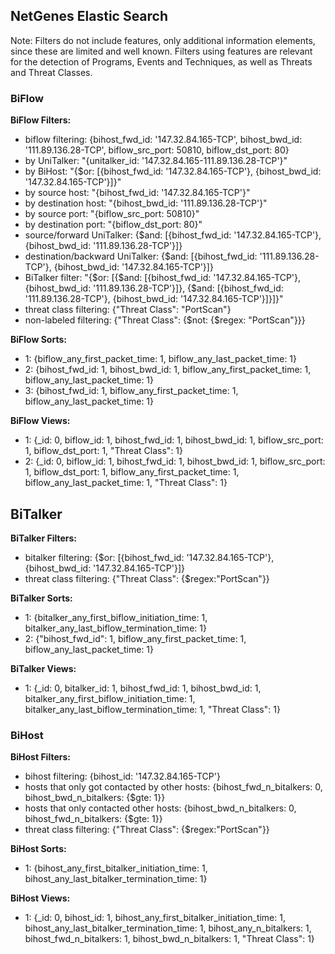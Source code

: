 ## NetGenes Elastic Search

Note: Filters do not include features, only additional information elements, since these are limited and well known. Filters using features are relevant for the detection of Programs, Events and Techniques, as well as Threats and Threat Classes.

### BiFlow
**BiFlow Filters:**  
- biflow filtering: {bihost_fwd_id: '147.32.84.165-TCP', bihost_bwd_id: '111.89.136.28-TCP', biflow_src_port: 50810, biflow_dst_port: 80}
- by UniTalker: "{unitalker_id: '147.32.84.165-111.89.136.28-TCP'}"
- by BiHost: "{$or: [{bihost_fwd_id: '147.32.84.165-TCP'}, {bihost_bwd_id: '147.32.84.165-TCP'}]}"
- by source host: "{bihost_fwd_id: '147.32.84.165-TCP'}"
- by destination host: "{bihost_bwd_id: '111.89.136.28-TCP'}"
- by source port: "{biflow_src_port: 50810}"
- by destination port: "{biflow_dst_port: 80}"
- source/forward UniTalker: {$and: [{bihost_fwd_id: '147.32.84.165-TCP'}, {bihost_bwd_id: '111.89.136.28-TCP'}]}
- destination/backward UniTalker: {$and: [{bihost_fwd_id: '111.89.136.28-TCP'}, {bihost_bwd_id: '147.32.84.165-TCP'}]}
- BiTalker filter: "{$or: [{$and: [{bihost_fwd_id: '147.32.84.165-TCP'}, {bihost_bwd_id: '111.89.136.28-TCP'}]}, {$and: [{bihost_fwd_id: '111.89.136.28-TCP'}, {bihost_bwd_id: '147.32.84.165-TCP'}]}]}"
- threat class filtering: {"Threat Class": "PortScan"}
- non-labeled filtering: {"Threat Class": {$not: {$regex: "PortScan"}}}

**BiFlow Sorts:**  
- 1: {biflow_any_first_packet_time: 1, biflow_any_last_packet_time: 1}
- 2: {bihost_fwd_id: 1, bihost_bwd_id: 1, biflow_any_first_packet_time: 1, biflow_any_last_packet_time: 1}
- 3: {bihost_fwd_id: 1, biflow_any_first_packet_time: 1, biflow_any_last_packet_time: 1}

**BiFlow Views:**  
- 1: {\_id: 0, biflow_id: 1, bihost_fwd_id: 1, bihost_bwd_id: 1, biflow_src_port: 1, biflow_dst_port: 1, "Threat Class": 1}
- 2: {\_id: 0, biflow_id: 1, bihost_fwd_id: 1, bihost_bwd_id: 1, biflow_src_port: 1, biflow_dst_port: 1, biflow_any_first_packet_time: 1, biflow_any_last_packet_time: 1, "Threat Class": 1}

## BiTalker
**BiTalker Filters:**  
- bitalker filtering: {$or: [{bihost_fwd_id: '147.32.84.165-TCP'}, {bihost_bwd_id: '147.32.84.165-TCP'}]}
- threat class filtering: {"Threat Class": {$regex:"PortScan"}}

**BiTalker Sorts:**  
- 1: {bitalker_any_first_biflow_initiation_time: 1, bitalker_any_last_biflow_termination_time: 1}
- 2: {"bihost_fwd_id": 1, biflow_any_first_packet_time: 1, biflow_any_last_packet_time: 1}

**BiTalker Views:**  
- 1: {\_id: 0, bitalker_id: 1, bihost_fwd_id: 1, bihost_bwd_id: 1, bitalker_any_first_biflow_initiation_time: 1, bitalker_any_last_biflow_termination_time: 1, "Threat Class": 1}

### BiHost
**BiHost Filters:**  
- bihost filtering: {bihost_id: '147.32.84.165-TCP'}
- hosts that only got contacted by other hosts: {bihost_fwd_n_bitalkers: 0, bihost_bwd_n_bitalkers: {$gte: 1}}
- hosts that only contacted other hosts: {bihost_bwd_n_bitalkers: 0, bihost_fwd_n_bitalkers: {$gte: 1}}
- threat class filtering: {"Threat Class": {$regex:"PortScan"}}

**BiHost Sorts:**  
- 1: {bihost_any_first_bitalker_initiation_time: 1, bihost_any_last_bitalker_termination_time: 1}

**BiHost Views:**  
- 1: {\_id: 0, bihost_id: 1, bihost_any_first_bitalker_initiation_time: 1, bihost_any_last_bitalker_termination_time: 1, bihost_any_n_bitalkers: 1, bihost_fwd_n_bitalkers: 1, bihost_bwd_n_bitalkers: 1, "Threat Class": 1}

